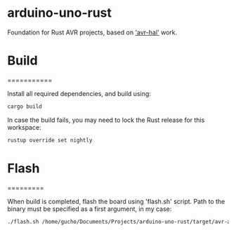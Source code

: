 arduino-uno-rust
===========
Foundation for Rust AVR projects, based on ['avr-hal'](https://github.com/Rahix/avr-hal) work.
# Build
===========

Install all required dependencies, and build using:

```bash
cargo build
```

In case the build fails, you may need to lock the Rust release for this workspace:

```bash
rustup override set nightly
```

# Flash
=========

When build is completed, flash the board using 'flash.sh' script. Path to the binary must be specified as a first argument, in my case:

```bash
./flash.sh /home/gucho/Documents/Projects/arduino-uno-rust/target/avr-atmega328p/debug/arduino-uno-rust.elf
```